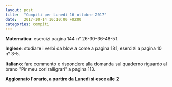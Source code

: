```yaml
---
layout: post
title:  "Compiti per Lunedì 16 ottobre 2017"
date:   2017-10-14 10:10:00 +0200
categories: compiti
---
```


**Matematica**: esercizi pagina 144 n° 26-30-36-48-51.

**Inglese**: studiare i verbi da blow a come a pagina 181; esercizi a pagina 10 n° 3-5.

**Italiano**: fare commento e rispondere alla domanda sul quaderno riguardo al brano "Pir meu cori ralligrari" a pagina 113.

**Aggiornato l'orario, a partire da Lunedì si esce alle 2**
